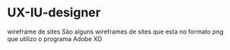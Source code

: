 # UX-IU-designer
 wireframe de sites
São alguns wireframes de sites que esta no formato png que utilizo o programa Adobe XD
